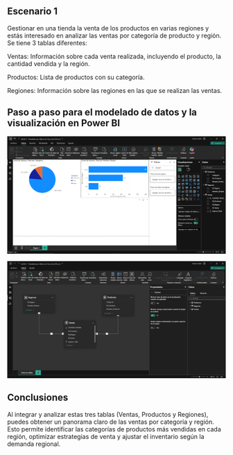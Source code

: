 ## Escenario 1

Gestionar en una tienda la venta de los productos en varias regiones y estás interesado en analizar las ventas por categoría de producto y región. Se tiene 3 tablas diferentes:

Ventas: Información sobre cada venta realizada, incluyendo el producto, la cantidad vendida y la región.

Productos: Lista de productos con su categoría.

Regiones: Información sobre las regiones en las que se realizan las ventas.

## Paso a paso para el modelado de datos y la visualización en Power BI

![Captura de pantalla del escenario 1 en Power BI](lab16_1-1.png)

![Captura de pantalla del escenario 1 en Power BI](lab16_1-2.png)

## Conclusiones

Al integrar y analizar estas tres tablas (Ventas, Productos y Regiones), puedes obtener un panorama claro de las ventas por categoría y región. Esto permite identificar las categorías de productos más vendidas en cada región, optimizar estrategias de venta y ajustar el inventario según la demanda regional.
